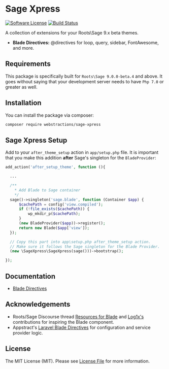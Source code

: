 # Sage Xpress

[![Software License](https://img.shields.io/badge/license-MIT-brightgreen.svg?style=flat-square)](LICENSE.md)
[![Build Status](https://img.shields.io/travis/appstract/laravel-blade-directives/master.svg?style=flat-square)](https://travis-ci.org/webstractions/sage955)

A collection of extensions for your Roots\Sage 9.x beta themes.

- **Blade Directives:** @directives for loop, query, sidebar, FontAwesome, and more.

## Requirements
This package is specifically built for `Roots\Sage 9.0.0-beta.4` and above. It goes without saying that your development server needs to have `Php 7.0` or greater as well.

## Installation

You can install the package via composer:

```bash
composer require webstractions/sage-xpress
```
## Sage Xpress Setup

Add to your `after_theme_setup` action in `app/setup.php` file. It is important that you make this addition **after** Sage's singleton for the `BladeProvider`:

```php
add_action('after_setup_theme', function (){

  ...

  /**
    * Add Blade to Sage container
    */
  sage()->singleton('sage.blade', function (Container $app) {
      $cachePath = config('view.compiled');
      if (!file_exists($cachePath)) {
          wp_mkdir_p($cachePath);
      }
      (new BladeProvider($app))->register();
      return new Blade($app['view']);
  });

  // Copy this part into app\setup.php after_theme_setup action.
  // Make sure it follows the Sage singleton for the Blade Provider.
  (new \SageXpress\SageXpress(sage()))->bootstrap();

});
```

## Documentation
- [Blade Directives](https://github.com/webstractions/sage-xpress/docs/blade.md)

## Acknowledgements
- Roots/Sage Discourse thread [Resources for Blade](https://discourse.roots.io/t/best-practice-resources-for-blade/8341) and [Log1x's](https://discourse.roots.io/u/Log1x) contributions for inspiring the Blade component.
- Appstract's [Laravel Blade Directives](https://github.com/appstract/laravel-blade-directives) for configuration and service provider logic.


## License

The MIT License (MIT). Please see [License File](LICENSE.md) for more information.
